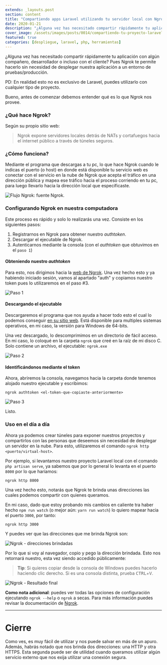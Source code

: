 ```yaml
---
extends: _layouts.post
section: content
title: "Compartiendo apps Laravel utilizando tu servidor local con Ngrok"
date: 2020-01-21
description: "¿Alguna vez has necesitado compartir rápidamente tu aplicación con algún compañero, desarrollador o incluso con el cliente? Pues Ngrok te permite hacerlo sin necesidad de desplegar nuestra aplicación a un entorno de pruebas/producción."  
cover_image: /assets/images/posts/0014/compartiendo-tu-proyecto-laravel-utilizando-tu-servidor-local-con-ngrok.png
featured: true
categories: [despliegue, laravel, php, herramientas]
---
```


¿Alguna vez has necesitado compartir rápidamente tu aplicación con algún compañero, desarrollador o incluso con el cliente?
Pues Ngrok te permite hacerlo sin necesidad de desplegar nuestra aplicación a un entorno de pruebas/producción.

PD: En realidad esto no es exclusivo de Laravel, puedes utilizarlo con cualquier tipo de proyecto.

Bueno, antes de comenzar debemos entender qué es lo que Ngrok nos provee.

### ¿Qué hace Ngrok?

Según su propio sitio web:

> Ngrok expone servidores locales detrás de NATs y cortafuegos hacia el internet público a través de túneles seguros.

### ¿Cómo funciona?

Mediante el programa que descargas a tu pc, lo que hace Ngrok cuando le indicas el puerto (o host) en donde está
disponible tu servicio web es conectar con el servicio en la nube de Ngrok que acepta el tráfico en una dirección
pública y mapea ese tráfico hacia el proceso corriendo en tu pc, para luego llevarlo hacia la dirección local
que especificaste. 

<img src="/assets/images/posts/0014/ngrok-flow.png" alt="Flujo Ngrok: fuente Ngrok." />

### Configurando Ngrok en nuestra computadora

Este proceso es rápido y solo lo realizarás una vez. Consiste en los siguientes pasos:

1. Registrarnos en Ngrok para obtener nuestro _authtoken_.
2. Descargar el ejecutable de Ngrok.
3. Autenticarnos mediante la consola (con el _authtoken_ que obtuvimos en el `paso 1`)

#### Obteniendo nuestro _authtoken_

Para esto, nos dirigimos hacia la [web de Ngrok](https://dashboard.ngrok.com/signup). Una vez hecho esto y ya habiendo
iniciado sesión, vamos al apartado "auth" y copiamos nuestro token pues lo utilizaremos en el paso #3.

<img src="/assets/images/posts/0014/compartiendo-tu-proyecto-laravel-utilizando-tu-servidor-local-con-ngrok-ss1.png" alt="Paso 1" />

#### Descargando el ejecutable

Descargaremos el programa que nos ayuda a hacer todo esto el cual lo podemos conseguir 
[en su sitio web](https://ngrok.com/download). Está disponible para multiples sistemas operativos, en mi caso, 
la versión para Windows de 64-bits.

Una vez descargado, lo descomprimimos en un directorio de fácil acceso. En mi caso, lo coloqué en la carpeta `ngrok`
que creé en la raíz de mi disco C. Solo contiene un archivo, el ejecutable: `ngrok.exe`

<img src="/assets/images/posts/0014/compartiendo-tu-proyecto-laravel-utilizando-tu-servidor-local-con-ngrok-ss2.png" alt="Paso 2" />

#### Identificándonos mediante el token

Ahora, abriremos la consola, navegamos hacia la carpeta donde tenemos alojado nuestro ejecutable y escribimos:

    ngrok authtoken <el-token-que-copiaste-anteriormente>

<img src="/assets/images/posts/0014/compartiendo-tu-proyecto-laravel-utilizando-tu-servidor-local-con-ngrok-ss3.png" alt="Paso 3" />

Listo.

### Uso en el día a día

Ahora ya podemos crear túneles para exponer nuestros proyectos y compartirlos con las personas que deseemos sin necesidad
de desplegar un servidor en la nube. Para esto, utilizaremos el comando `ngrok http <puerto/virtual-host>`.

Por ejemplo, si levantamos nuestro proyecto Laravel local con el comando `php artisan serve`, ya sabemos que por lo general
lo levanta en el puerto `8000` por lo que haríamos:

    ngrok http 8000

Una vez hecho esto, notarás que Ngrok te brinda unas direcciones las cuales podemos compartir con quienes queramos.

En mi caso, dado que estoy probando mis cambios en caliente tra haber hecho `npm run watch` (o mejor aún: `yarn run watch`)
lo quiero mapear hacia el puerto `3000`, por tanto:

    ngrok http 3000

Y puedes ver que las direcciones que me brinda Ngrok son:

<img src="/assets/images/posts/0014/compartiendo-tu-proyecto-laravel-utilizando-tu-servidor-local-con-ngrok-ss4.png" alt="Ngrok - direcciones brindadas" />

Por lo que si voy al navegador, copio y pego la dirección brindada. Esto nos retornará nuestro, esta vez siendo
accedido públicamente:

> **Tip**: Si quieres copiar desde la consola de Windows puedes hacerlo haciendo clic derecho. Si es una consola distinta,
> prueba <kbd>CTRL</kbd>+<kbd>V</kbd>.

<img src="/assets/images/posts/0014/compartiendo-tu-proyecto-laravel-utilizando-tu-servidor-local-con-ngrok-ss5.png" alt="Ngrok - Resultado final" />

**Como nota adicional**: puedes ver todas las opciones de configuración ejecutando `ngrok --help` o `ngrok` a secas.
Para más información puedes revisar la documentación de [Ngrok](https://ngrok.com/docs).

------

# Cierre

Como ves, es muy fácil de utilizar y nos puede salvar en más de un apuro. Además, habrás notado que nos brinda dos 
direcciones: una HTTP y otra HTTPS. Esta segunda puede ser de utilidad cuando queramos utilizar algún servicio externo 
que nos exija utilizar una conexión segura. 
